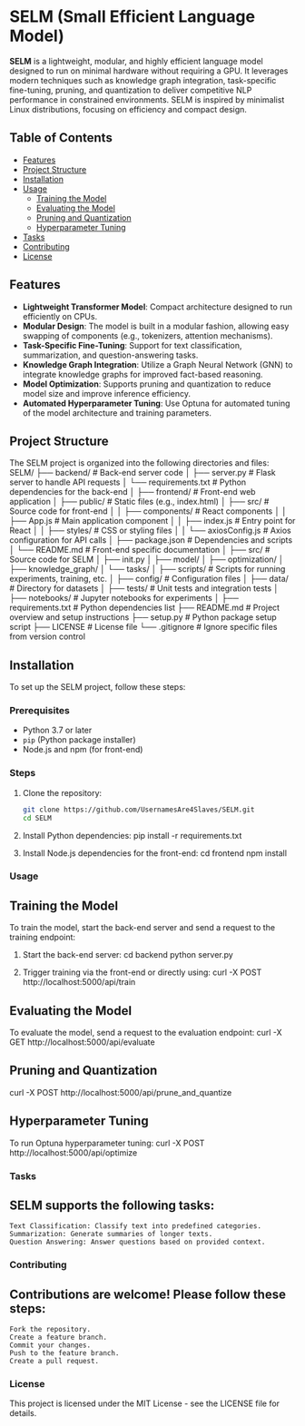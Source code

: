 # SELM (Small Efficient Language Model)

**SELM** is a lightweight, modular, and highly efficient language model designed to run on minimal hardware without requiring a GPU. It leverages modern techniques such as knowledge graph integration, task-specific fine-tuning, pruning, and quantization to deliver competitive NLP performance in constrained environments. SELM is inspired by minimalist Linux distributions, focusing on efficiency and compact design.

## Table of Contents
- [Features](#features)
- [Project Structure](#project-structure)
- [Installation](#installation)
- [Usage](#usage)
  - [Training the Model](#training-the-model)
  - [Evaluating the Model](#evaluating-the-model)
  - [Pruning and Quantization](#pruning-and-quantization)
  - [Hyperparameter Tuning](#hyperparameter-tuning)
- [Tasks](#tasks)
- [Contributing](#contributing)
- [License](#license)

## Features
- **Lightweight Transformer Model**: Compact architecture designed to run efficiently on CPUs.
- **Modular Design**: The model is built in a modular fashion, allowing easy swapping of components (e.g., tokenizers, attention mechanisms).
- **Task-Specific Fine-Tuning**: Support for text classification, summarization, and question-answering tasks.
- **Knowledge Graph Integration**: Utilize a Graph Neural Network (GNN) to integrate knowledge graphs for improved fact-based reasoning.
- **Model Optimization**: Supports pruning and quantization to reduce model size and improve inference efficiency.
- **Automated Hyperparameter Tuning**: Use Optuna for automated tuning of the model architecture and training parameters.

## Project Structure
The SELM project is organized into the following directories and files:
SELM/ ├── backend/ # Back-end server code │ ├── server.py # Flask server to handle API requests │ └── requirements.txt # Python dependencies for the back-end │ ├── frontend/ # Front-end web application │ ├── public/ # Static files (e.g., index.html) │ ├── src/ # Source code for front-end │ │ ├── components/ # React components │ │ ├── App.js # Main application component │ │ ├── index.js # Entry point for React │ │ ├── styles/ # CSS or styling files │ │ └── axiosConfig.js # Axios configuration for API calls │ ├── package.json # Dependencies and scripts │ └── README.md # Front-end specific documentation │ ├── src/ # Source code for SELM │ ├── init.py │ ├── model/ │ ├── optimization/ │ ├── knowledge_graph/ │ └── tasks/ │ ├── scripts/ # Scripts for running experiments, training, etc. │ ├── config/ # Configuration files │ ├── data/ # Directory for datasets │ ├── tests/ # Unit tests and integration tests │ ├── notebooks/ # Jupyter notebooks for experiments │ ├── requirements.txt # Python dependencies list ├── README.md # Project overview and setup instructions ├── setup.py # Python package setup script ├── LICENSE # License file └── .gitignore # Ignore specific files from version control


## Installation
To set up the SELM project, follow these steps:

### Prerequisites
- Python 3.7 or later
- `pip` (Python package installer)
- Node.js and npm (for front-end)

### Steps
1. Clone the repository:
   ```bash
   git clone https://github.com/UsernamesAre4Slaves/SELM.git
   cd SELM
   
2. Install Python dependencies:
   pip install -r requirements.txt

3. Install Node.js dependencies for the front-end:
   cd frontend
   npm install

### Usage
## Training the Model
To train the model, start the back-end server and send a request to the training endpoint:

1. Start the back-end server:
   cd backend
   python server.py

2. Trigger training via the front-end or directly using:
   curl -X POST http://localhost:5000/api/train

## Evaluating the Model
To evaluate the model, send a request to the evaluation endpoint:
curl -X GET http://localhost:5000/api/evaluate

## Pruning and Quantization
curl -X POST http://localhost:5000/api/prune_and_quantize

## Hyperparameter Tuning
To run Optuna hyperparameter tuning:
curl -X POST http://localhost:5000/api/optimize

### Tasks

## SELM supports the following tasks:

    Text Classification: Classify text into predefined categories.
    Summarization: Generate summaries of longer texts.
    Question Answering: Answer questions based on provided context.

### Contributing

## Contributions are welcome! Please follow these steps:

    Fork the repository.
    Create a feature branch.
    Commit your changes.
    Push to the feature branch.
    Create a pull request.

### License
This project is licensed under the MIT License - see the LICENSE file for details.



























